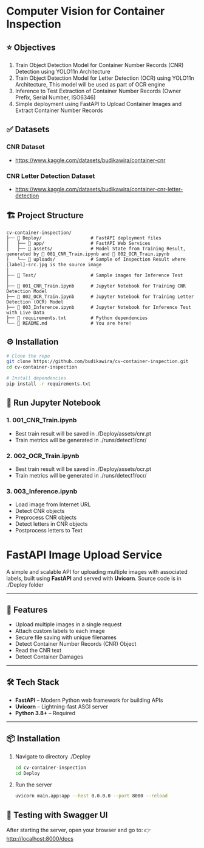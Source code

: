 # Computer Vision for Container Inspection

## ⭐ Objectives
1. Train Object Detection Model for Container Number Records (CNR) Detection using YOLO11n Architecture
2. Train Object Detection Model for Letter Detection (OCR) using YOLO11n Architecture, This model will be used as part of OCR engine
3. Inference to Test Extraction of Container Number Records (Owner Prefix, Serial Number, ISO6346)
4. Simple deployment using FastAPI to Upload Container Images and Extract Container Number Records

## ✅ Datasets
### CNR Dataset
- https://www.kaggle.com/datasets/budikawira/container-cnr
### CNR Letter Detection Dataset
- https://www.kaggle.com/datasets/budikawira/container-cnr-letter-detection

## 🏗️ Project Structure
```
cv-container-inspection/
├── 📁 Deploy/                  # FastAPI deployment files
│   ├── 📁 app/                 # FastAPI Web Services
│   ├── 📁 assets/              # Model State from Training Result, generated by 📄 001_CNR_Train.ipynb and 📄 002_OCR_Train.ipynb
|   └── 📁 uploads/             # Sample of Inspection Result where [label]-src.jpg is the source image
│
├── 📁 Test/                    # Sample images for Inference Test
│
├── 📄 001_CNR_Train.ipynb      # Jupyter Notebook for Training CNR Detection Model
├── 📄 002_OCR_Train.ipynb      # Jupyter Notebook for Training Letter Detection (OCR) Model
├── 📄 003_Inference.ipynb      # Jupyter Notebook for Inference Test with Live Data
├── 📄 requirements.txt         # Python dependencies
└── 📄 README.md                # You are here!
```
## ⚙️ Installation
```bash
# Clone the repo
git clone https://github.com/budikawira/cv-container-inspection.git
cd cv-container-inspection

# Install dependencies
pip install -r requirements.txt
```
## 📄 Run Jupyter Notebook
### 1. 001_CNR_Train.ipynb
- Best train result will be saved in ./Deploy/assets/cnr.pt
- Train metrics will be generated in ./runs/detect1/cnr/
### 2. 002_OCR_Train.ipynb
- Best train result will be saved in ./Deploy/assets/ocr.pt
- Train metrics will be generated in ./runs/detect1/ocr/
### 3. 003_Inference.ipynb
- Load image from Internet URL
- Detect CNR objects
- Preprocess CNR objects
- Detect letters in CNR objects
- Postprocess letters to Text

# FastAPI Image Upload Service

A simple and scalable API for uploading multiple images with associated labels, built using **FastAPI** and served with **Uvicorn**.
Source code is in ./Deploy folder

---

## 🚀 Features

- Upload multiple images in a single request
- Attach custom labels to each image
- Secure file saving with unique filenames
- Detect Container Number Records (CNR) Object
- Read the CNR text
- Detect Container Damages

---

## 🛠️ Tech Stack

- **FastAPI** – Modern Python web framework for building APIs
- **Uvicorn** – Lightning-fast ASGI server
- **Python 3.8+** – Required

---

## 📦 Installation

1. Navigate to directory ./Deploy
   ```bash
   cd cv-container-inspection
   cd Deploy

2. Run the server
   ```bash
   uvicorn main.app:app --host 0.0.0.0 --port 8000 --reload

## 🧪 Testing with Swagger UI
After starting the server, open your browser and go to:
👉 [http://localhost:8000/docs](http://localhost:8000/docs)
   
   
